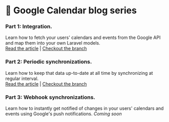 # 📅 Google Calendar blog series

### **Part 1: Integration**.
Learn how to fetch your users' calendars and events from the Google API and map them into your own Laravel models. \
[Read the article](http://lorisleiva.com/google-calendar-part-1-integration/) | [Checkout the branch](https://github.com/lorisleiva/blog-google-calendar/tree/part1)

### **Part 2: Periodic synchronizations**.
Learn how to keep that data up-to-date at all time by synchronizing at regular interval. \
[Read the article](http://lorisleiva.com/google-calendar-part-2-periodic-synchronizations/) | [Checkout the branch](https://github.com/lorisleiva/blog-google-calendar)


### **Part 3: Webhook synchronizations**.
Learn how to instantly get notified of changes in your users' calendars and events using Google's push notifications.
*Coming soon*
